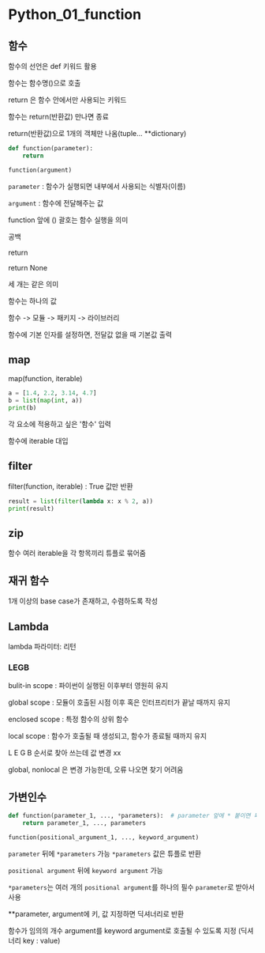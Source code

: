 # Python_01_function

## 함수

함수의 선언은 def 키워드 활용

함수는 함수명()으로 호출



return 은 함수 안에서만 사용되는 키워드

함수는 return(반환값) 만나면 종료

return(반환값)으로 1개의 객체만 나옴(tuple... **dictionary)

 ```python
 def function(parameter):
     return
 
 function(argument)
 ```



`parameter` : 함수가 실행되면 내부에서 사용되는 식별자(이름)

`argument` : 함수에 전달해주는 값

function 앞에 () 괄호는 함수 실행을 의미

공백

return

return None

세 개는 같은 의미



함수는 하나의 값



함수 -> 모듈 -> 패키지 -> 라이브러리



함수에 기본 인자를 설정하면, 전달값 없을 때 기본값 출력



## map

map(function, iterable)

```python
a = [1.4, 2.2, 3.14, 4.7]
b = list(map(int, a))
print(b)
```

각 요소에 적용하고 싶은 '함수' 입력

함수에 iterable 대입



## filter

filter(function, iterable) : True 값만 반환

```python
result = list(filter(lambda x: x % 2, a))
print(result)
```



## zip

 함수 여러 iterable을 각 항목끼리 튜플로 묶어줌



## 재귀 함수

1개 이상의 base case가 존재하고, 수렴하도록 작성



## Lambda

lambda 파라미터: 리턴



### LEGB

bulit-in scope : 파이썬이 실행된 이후부터 영원히 유지

global scope : 모듈이 호출된 시점 이후 혹은 인터프리터가 끝날 때까지 유지

enclosed scope : 특정 함수의 상위 함수

local scope : 함수가 호출될 때 생성되고, 함수가 종료될 때까지 유지



L E G B 순서로 찾아 쓰는데 값 변경 xx

global, nonlocal 은 변경 가능한데, 오류 나오면 찾기 어려움



## 가변인수

```python
def function(parameter_1, ..., *parameters):  # parameter 앞에 * 붙이면 패킹
    return parameter_1, ..., parameters

function(positional_argument_1, ..., keyword_argument)
```

`parameter` 뒤에 `*parameters` 가능 `*parameters` 값은 튜플로 반환

`positional argument` 뒤에 `keyword argument` 가능



`*parameters`는 여러 개의 `positional argument`를 하나의 필수 `parameter`로 받아서 사용



**parameter, argument에 키, 값 지정하면 딕셔너리로 반환

함수가 임의의 개수 argument를 keyword argument로 호출될 수 있도록 지정 (딕셔너리 key : value)
